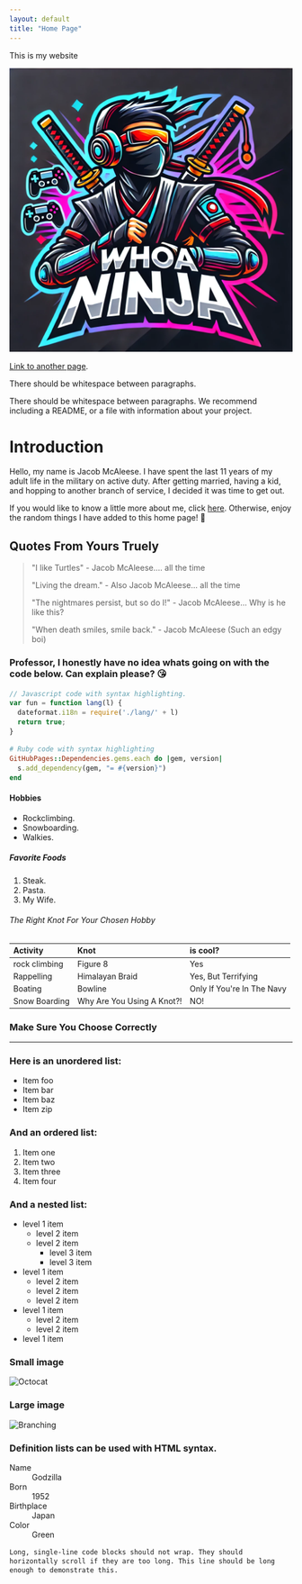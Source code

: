```yaml
---
layout: default
title: "Home Page"
---
```


This is my website

![logo](/assets/images/logo.png)

[Link to another page](./another-page.html).

There should be whitespace between paragraphs.

There should be whitespace between paragraphs. We recommend including a README, or a file with information about your project.

# Introduction

Hello, my name is Jacob McAleese. I have spent the last 11 years of my adult life in the military on active duty. After getting married, having a kid, and hopping to another branch of service, I decided it was time to get out. 

If you would like to know a little more about me, click [here](https://cs-1030-hadzik.github.io/my-first-website-Jacob-Mac-Code/about/). Otherwise, enjoy the random things I have added to this home page! 🐢

## Quotes From Yours Truely

> "I like Turtles"  - Jacob McAleese.... all the time
>
> "Living the dream." - Also Jacob McAleese... all the time
>
> "The nightmares persist, but so do I!" - Jacob McAleese... Why is he like this?
>
> "When death smiles, smile back." - Jacob McAleese (Such an edgy boi)

### Professor, I honestly have no idea whats going on with the code below. Can explain please? 😘

```js
// Javascript code with syntax highlighting.
var fun = function lang(l) {
  dateformat.i18n = require('./lang/' + l)
  return true;
}
```

```ruby
# Ruby code with syntax highlighting
GitHubPages::Dependencies.gems.each do |gem, version|
  s.add_dependency(gem, "= #{version}")
end
```

#### Hobbies

*   Rockclimbing.
*   Snowboarding.
*   Walkies.

##### Favorite Foods

1.  Steak.
2.  Pasta.
3.  My Wife.

###### The Right Knot For Your Chosen Hobby

| Activity      | Knot                       | is cool?                        |
|:--------------|:---------------------------|:--------------------------------|
| rock climbing | Figure 8                   | Yes                             |
| Rappelling    | Himalayan Braid            | Yes, But Terrifying             |
| Boating       | Bowline                    | Only If You're In The Navy      |
| Snow Boarding | Why Are You Using A Knot?! | NO!                             |

### Make Sure You Choose Correctly

* * *

### Here is an unordered list:

*   Item foo
*   Item bar
*   Item baz
*   Item zip

### And an ordered list:

1.  Item one
1.  Item two
1.  Item three
1.  Item four

### And a nested list:

- level 1 item
  - level 2 item
  - level 2 item
    - level 3 item
    - level 3 item
- level 1 item
  - level 2 item
  - level 2 item
  - level 2 item
- level 1 item
  - level 2 item
  - level 2 item
- level 1 item

### Small image

![Octocat](https://github.githubassets.com/images/icons/emoji/octocat.png)

### Large image

![Branching](https://guides.github.com/activities/hello-world/branching.png)


### Definition lists can be used with HTML syntax.

<dl>
<dt>Name</dt>
<dd>Godzilla</dd>
<dt>Born</dt>
<dd>1952</dd>
<dt>Birthplace</dt>
<dd>Japan</dd>
<dt>Color</dt>
<dd>Green</dd>
</dl>

```
Long, single-line code blocks should not wrap. They should horizontally scroll if they are too long. This line should be long enough to demonstrate this.
```